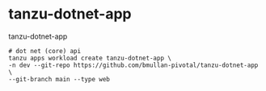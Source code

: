 # tanzu-dotnet-app
tanzu-dotnet-app



```
# dot net (core) api
tanzu apps workload create tanzu-dotnet-app \
-n dev --git-repo https://github.com/bmullan-pivotal/tanzu-dotnet-app \
--git-branch main --type web  
```
